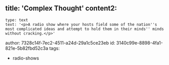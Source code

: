 title: 'Complex Thought'
content2:
  -
    type: text
    text: '<p>A radio show where your hosts field some of the nation''s most complicated ideas and attempt to hold them in their minds'' minds without cracking.</p>'
author: 7328c14f-7ec2-4511-a24d-29a1c5ce23eb
id: 3140c99e-8898-4fa1-821e-5b82fbd52c3a
tags:
  - radio-shows
